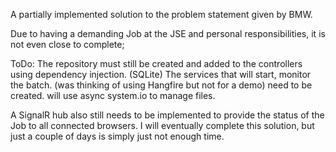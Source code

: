A partially implemented solution to the problem statement given by BMW.

Due to having a demanding Job at the JSE and personal responsibilities, it is not even close to complete;

ToDo:
The repository must still be created and added to the controllers using dependency injection. (SQLite)
The services that will start, monitor the batch. (was thinking of using Hangfire but not for a demo) need to be created.
will use async system.io to manage files.

A SignalR hub also still needs to be implemented to provide the status of the Job to all connected browsers.
I will eventually complete this solution, but just a couple of days is simply just not enough time.
